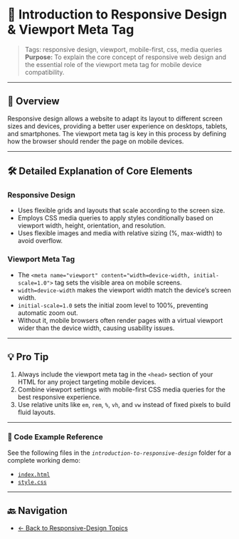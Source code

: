 # 🎨 Introduction to Responsive Design & Viewport Meta Tag

> Tags: responsive design, viewport, mobile-first, css, media queries  
> **Purpose:** To explain the core concept of responsive web design and the essential role of the viewport meta tag for mobile device compatibility.

---

## 📖 Overview

Responsive design allows a website to adapt its layout to different screen sizes and devices, providing a better user experience on desktops, tablets, and smartphones. The viewport meta tag is key in this process by defining how the browser should render the page on mobile devices.

---

## 🛠️ Detailed Explanation of Core Elements

### Responsive Design

- Uses flexible grids and layouts that scale according to the screen size.  
- Employs CSS media queries to apply styles conditionally based on viewport width, height, orientation, and resolution.  
- Uses flexible images and media with relative sizing (%, max-width) to avoid overflow.

### Viewport Meta Tag

- The `<meta name="viewport" content="width=device-width, initial-scale=1.0">` tag sets the visible area on mobile screens.  
- `width=device-width` makes the viewport width match the device’s screen width.  
- `initial-scale=1.0` sets the initial zoom level to 100%, preventing automatic zoom out.  
- Without it, mobile browsers often render pages with a virtual viewport wider than the device width, causing usability issues.

---

## 💡 Pro Tip

1. Always include the viewport meta tag in the `<head>` section of your HTML for any project targeting mobile devices.  
2. Combine viewport settings with mobile-first CSS media queries for the best responsive experience.  
3. Use relative units like `em`, `rem`, `%`, `vh`, and `vw` instead of fixed pixels to build fluid layouts.

---

### 🧪 Code Example Reference

See the following files in the _`introduction-to-responsive-design`_ folder for a complete working demo:

- [`index.html`](index.html)  
- [`style.css`](style.css)

---

## 🔙 Navigation

- [← Back to Responsive-Design Topics](../README.md)
